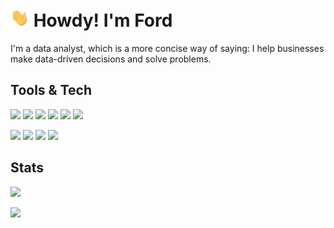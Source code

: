 #  <img src="https://raw.githubusercontent.com/ABSphreak/ABSphreak/master/gifs/Hi.gif" width="30px"> Howdy! I'm Ford

I'm a data analyst, which is a more concise way of saying: I help businesses make data-driven decisions and solve problems.

Tools & Tech
---
[![](https://img.shields.io/badge/R-75AADB?style=for-the-badge&logo=RStudio&logoColor=FFFFFF&logoWidth=14)]()
[![](https://img.shields.io/badge/Tidyverse-1A162D?style=for-the-badge&logo=Tidyverse&logoColor=FFFFFF&logoWidth=14)]()
[![](https://img.shields.io/badge/Python-3776AB?style=for-the-badge&logo=Python&logoColor=FFFFFF&logoWidth=14)]()
[![](https://img.shields.io/badge/pandas-150458?style=for-the-badge&logo=pandas&logoColor=FFFFFF&logoWidth=14)]()
[![](https://img.shields.io/badge/PostgreSQL-4169E1?style=for-the-badge&logo=PostgreSQL&logoColor=FFFFFF&logoWidth=14)]()
[![](https://img.shields.io/badge/Tableau-E97627?style=for-the-badge&logo=Tableau&logoColor=FFFFFF&logoWidth=14)]()

[![](https://img.shields.io/badge/Google%20Cloud-4285F4?style=for-the-badge&logo=Google%20Cloud&logoColor=FFFFFF&logoWidth=14)]()
[![](https://img.shields.io/badge/Google%20BigQuery-669DF6?style=for-the-badge&logo=Google%20BigQuery&logoColor=FFFFFF&logoWidth=14)]()
[![](https://img.shields.io/badge/Google%20Analytics-E37400?style=for-the-badge&logo=Google%20Analytics&logoColor=FFFFFF&logoWidth=14)]()
[![](https://img.shields.io/badge/Looker-4285F4?style=for-the-badge&logo=Looker&logoColor=FFFFFF&logoWidth=14)]()

Stats
---
[![](https://github-profile-summary-cards.vercel.app/api/cards/profile-details?username=bradfordjohnson&theme=nord_dark)]()

[![](https://github-readme-stats.vercel.app/api/top-langs/?username=bradfordjohnson)]()
